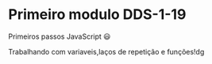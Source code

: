# Primeiro modulo DDS-1-19
Primeiros passos JavaScript :smiley:

Trabalhando com variaveis,laços de repetição e funções!dg